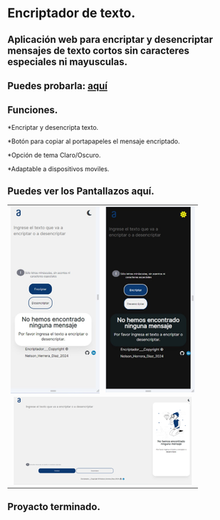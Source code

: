 # Encriptador de texto.

## Aplicación web para encriptar y desencriptar mensajes de texto cortos sin caracteres especiales ni mayusculas.

## Puedes probarla: [aquí](https://nelsonherrera2024.github.io/Encriptador/)

## Funciones.
*Encriptar y desencripta texto.

*Botón para copiar al portapapeles el mensaje encriptado.

*Opción de tema Claro/Oscuro.

*Adaptable a dispositivos moviles.

## Puedes ver los Pantallazos aquí.

<table>
  <tr>
    <td align="center">
      <img src="Pantallazos/1.jpg" alt="Screemshot movil light" width="200">
    </td>
    <td align="center">
      <img src="Pantallazos/2.jpg" alt="Screemshot movil dark" width="200">
    </td>
  </tr>
  <tr>
    <td align="center" colspan="2">
      <img src="Pantallazos/3.png" alt="Screemshot desktop" width="400">
    </td>
  </tr>
</table>

## Proyacto terminado.
